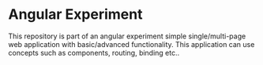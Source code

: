 # Angular Experiment

This repository is part of an angular experiment simple single/multi-page web application with basic/advanced functionality. This application can use concepts such as components, routing, binding etc..
